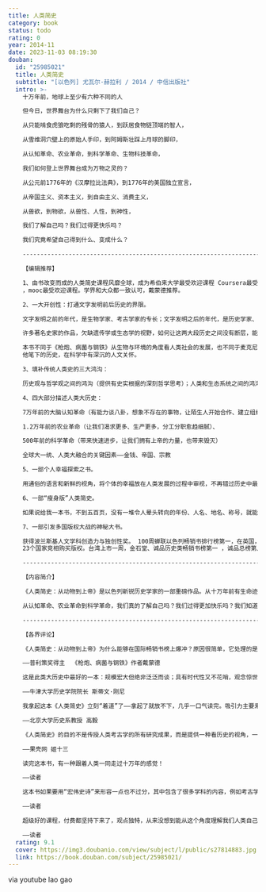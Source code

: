 ```yaml
---
title: 人类简史
category: book
status: todo
rating: 0
year: 2014-11
date: 2023-11-03 08:19:30
douban:
  id: "25985021"
  title: 人类简史
  subtitle: "[以色列] 尤瓦尔·赫拉利 / 2014 / 中信出版社"
  intro: >-
    十万年前，地球上至少有六种不同的人

    但今日，世界舞台为什么只剩下了我们自己？

    从只能啃食虎狼吃剩的残骨的猿人，到跃居食物链顶端的智人，

    从雪维洞穴壁上的原始人手印，到阿姆斯壮踩上月球的脚印，

    从认知革命、农业革命，到科学革命、生物科技革命，

    我们如何登上世界舞台成为万物之灵的？

    从公元前1776年的《汉摩拉比法典》，到1776年的美国独立宣言，

    从帝国主义、资本主义，到自由主义、消费主义，

    从兽欲，到物欲，从兽性、人性，到神性，

    我们了解自己吗？我们过得更快乐吗？

    我们究竟希望自己得到什么、变成什么？

    ------------------------------------------------------------------------------------------------

    【编辑推荐】

    1、由书改变而成的人类简史课程风靡全球，成为希伯来大学最受欢迎课程 Coursera最受欢迎课程
    ，mooc最受欢迎课程。学界和大众都一致认可，戴蒙德推荐。

    2、一大开创性：打通文字发明前后历史的界限。

    文字发明之前的年代，是生物学家、考古学家的专长；文字发明之后的年代，是历史学家、政治学家和经济学家的专长；

    许多著名史家的作品，欠缺遗传学或生态学的视野，如何让这两大段历史之间没有断层，能够有一以贯之的宏观解读？

    本书不同于《枪炮、病菌与钢铁》从生物与环境的角度看人类社会的发展，也不同于麦克尼尔的《世界史》以文明为单位绘制的人类文明交织的世界。
    他笔下的历史，在科学中有深沉的人文关怀。

    3、填补传统人类史的三大鸿沟：

    历史观与哲学观之间的鸿沟（提供有史实根据的深刻哲学思考）；人类和生态系统之间的鸿沟（作者多从生态来思考，而不是只讲人类的利益）；集体和个人之间的鸿沟（检视历史事件如何影响到当时一般人的生活）。

    4、四大部分描述人类大历史：

    7万年前的大脑认知革命（有能力谈八卦，想象不存在的事物，让陌生人开始合作、建立组织）

    1.2万年前的农业革命（让我们渴求更多、生产更多，分工分职愈趋细腻）、

    500年前的科学革命（带来快速进步，让我们拥有上帝的力量，也带来毁灭）

    全球大一统、人类大融合的关键因素——金钱、帝国、宗教

    5、一部个人幸福探索之书。

    用通俗的语言和新鲜的视角，将个体的幸福放在人类发展的过程中审视，不再错过历史中最关键、最有意思的部分。涵盖了生物学，人类学，哲学，心理学，艺术，文学，伦理学等众多领域。涉及幸福，生命的意义等众多话题，有人说这是一部个人幸福探索之书。

    6、一部“瘦身版”人类简史。

    如果说给我一本书，不到五百页，没有一堆令人晕头转向的年份、人名、地名、称号，就能涵盖了人类如何崛起、影响现代生活甚巨的资本主义、一神教、自由人文主义、基因工程如何兴盛的人类历史重大脉络……这是仅有的一部！

    7、一部引发多国版权大战的神秘大书。

    获得波兰斯基人文学科创造力与独创性奖。 100周蝉联以色列畅销书排行榜第一，在英国，9家出版商疯狂竞价。
    23个国家竞相购买版权。台湾上市一周，金石堂、诚品历史类畅销书榜第一 ，诚品总榜第八，西班牙上市两周总榜第一。

    ------------------------------------------------------------------------------------------------

    【内容简介】

    《人类简史：从动物到上帝》是以色列新锐历史学家的一部重磅作品。从十万年前有生命迹象开始到21世纪资本、科技交织的人类发展史。十万年前，地球上至少有六个人种，为何今天却只剩下了我们自己？我们曾经只是非洲角落一个毫不起眼的族群，对地球上生态的影响力和萤火虫、猩猩或者水母相差无几。为何我们能登上生物链的顶端，最终成为地球的主宰？

    从认知革命、农业革命到科学革命，我们真的了解自己吗？我们过得更加快乐吗？我们知道金钱和宗教从何而来，为何产生吗？人类创建的帝国为何一个个衰亡又兴起？为什么地球上几乎每一个社会都有男尊女卑的观念？为何一神教成为最为广泛接受的宗教？科学和资本主义如何成为现代社会最重要的信条？理清影响人类发展的重大脉络，挖掘人类文化、宗教、法律、国家、信贷等产生的根源。这是一部宏大的人类简史，更见微知著、以小写大，让人类重新审视自己。

    ------------------------------------------------------------------------------------------------

    【各界评论】

    《人类简史：从动物到上帝》为什么能够在国际畅销书榜上爆冲？原因很简单，它处理的是历史的大问题、现代世界的大问题，而且，它的写作风格是刻骨铭心的生动。你会爱上它！

    ——普利策奖得主  《枪炮、病菌与钢铁》作者戴蒙德

    这是此类大历史中最好的一本：规模宏大但绝非泛泛而谈；具有时代性又不花哨，观念惊世骇俗但绝不是个简单的反对者。每个人都能在书里找到一部分和另外的人开始讨论，但是弄清楚是哪部分、为什么，对我们都有好处。

    ——牛津大学历史学院院长 斯蒂文·刚尼

    我拿起这本《人类简史》立刻“着道”了——拿起了就放不下，几乎一口气读完。吸引力主要来自作者才思的旷达敏捷，还有译者文笔的生动晓畅，而书中屡屡提及中国的相关史实，也能让人感到一种说不出的亲切，好像自己也被融入其中，读来欲罢不能。

    ——北京大学历史系教授 高毅

    《人类简史》的目的不是传授人类考古学的所有研究成果，而是提供一种看历史的视角，一种全局的观点。当你不再执着于科学、政治或宗教等某一个领域的发展过程，而是关注人类社会的整体演变，观察这些领域之间的相互作用，你会感到你脑海中零碎的历史知识忽然像拼图一样各就各位，构成一幅宏大的图景，这样的视角非常新鲜。

    ——果壳网 姬十三

    读完这本书，有一种跟着人类一同走过十万年的感觉！

    ——读者

    这本书如果要用“宏伟史诗”来形容一点也不过分，其中包含了很多学科的内容，例如考古学、生物学、物理学、经济学、宗教、社会学甚至计算机科学等等。书里里面的大部分观点都是从不同的角度进行介绍，其中很多都是经无数人严格验证过的，讲师很多时候仅仅是通过自己的表达希望尽量客观地介绍一些内容，至于每个人怎么理解并没有统一的标准了。

    ——读者

    超级好的课程，付费都坚持下来了，观点独特，从来没想到能从这个角度理解我们人类自己。

    ——读者
  rating: 9.1
  cover: https://img3.doubanio.com/view/subject/l/public/s27814883.jpg
  link: https://book.douban.com/subject/25985021/
---
```


via youtube lao gao